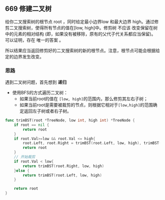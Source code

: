 ## 669 修建二叉树

给你二叉搜索树的根节点 root ，同时给定最小边界low 和最大边界 high。通过修剪二叉搜索树，使得所有节点的值在[low, high]中。修剪树 不应该 改变保留在树中的元素的相对结构 (即，如果没有被移除，原有的父代子代关系都应当保留)。 可以证明，存在 唯一的答案 。

所以结果应当返回修剪好的二叉搜索树的新的根节点。注意，根节点可能会根据给定的边界发生改变。

### 思路

遇到二叉树问题，首先想到 **递归**

- 使用BFS的方式遍历二叉树：
  - 如果当前root的值在 ``[low, high]``的范围内，那么修剪其左右子树；
  - 如果当前root是需要被裁剪的节点，则根据它相对于``[low,high]``的范围确定返回左子树或者右子树。

```go
func trimBST(root *TreeNode, low int, high int) *TreeNode {
    if root == nil {
        return root
    }
    if root.Val>=low && root.Val <= high{
        root.Left, root.Right = trimBST(root.Left, low, high), trimBST(root.Right, low, high)
        return root
    }
    // 开始裁剪
    if root.Val < low{
        return trimBST(root.Right, low, high)
    }else {
        return trimBST(root.Left, low, high)
    }

    return root
}
```

